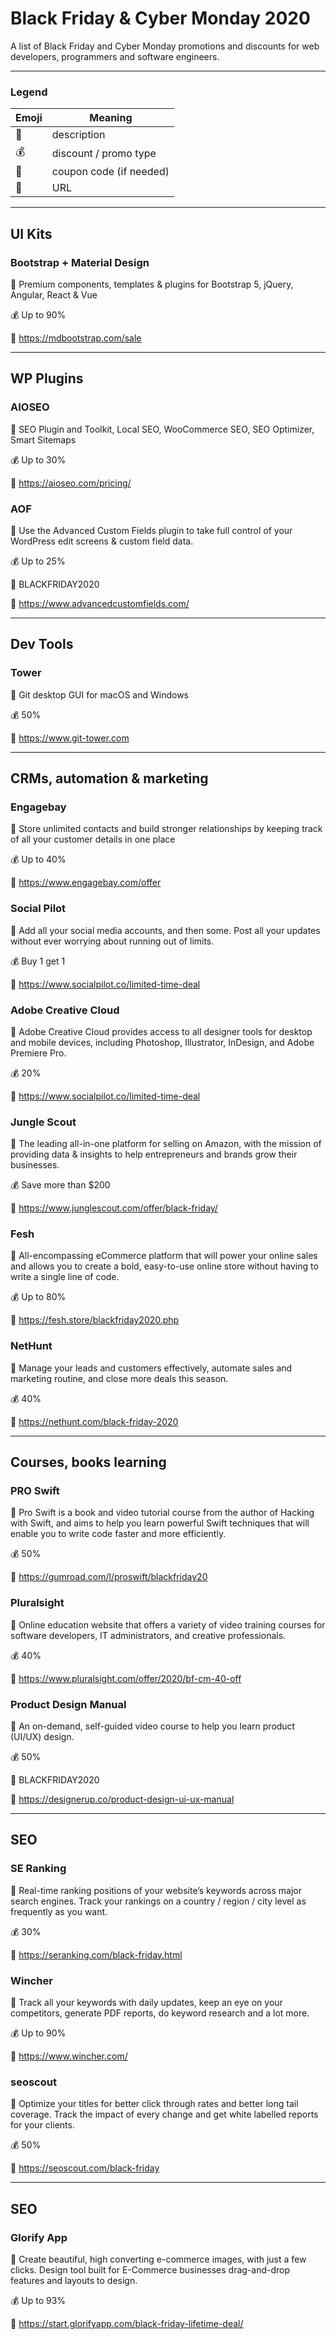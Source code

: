 # Black Friday & Cyber Monday 2020
A list of Black Friday and Cyber Monday promotions and discounts for web developers, programmers and software engineers.

-----

### Legend

|Emoji | Meaning           |
|---|-------------------------|
| 📓 | description        |
| 💰 | discount / promo type   |
| 🎫 | coupon code (if needed) |
| 🔗 | URL                     |

-----

## UI Kits

### Bootstrap + Material Design

📓 Premium components, templates & plugins for Bootstrap 5, jQuery, Angular, React & Vue

💰 Up to 90%

🔗 https://mdbootstrap.com/sale

-----

## WP Plugins

### AIOSEO

📓 SEO Plugin and Toolkit, Local SEO, WooCommerce SEO, SEO Optimizer, Smart Sitemaps

💰 Up to 30%

🔗 https://aioseo.com/pricing/

### AOF

📓 Use the Advanced Custom Fields plugin to take full control of your WordPress edit screens & custom field data.

💰 Up to 25%

🎫 BLACKFRIDAY2020

🔗 https://www.advancedcustomfields.com/

------

## Dev Tools

### Tower

📓 Git desktop GUI for macOS and Windows

💰 50%

🔗 https://www.git-tower.com


-----

## CRMs, automation & marketing

### Engagebay

📓 Store unlimited contacts and build stronger relationships by keeping track of all your customer details in one place

💰 Up to 40%

🔗 https://www.engagebay.com/offer

### Social Pilot

📓 Add all your social media accounts, and then some. Post all your updates without ever worrying about running out of limits.

💰 Buy 1 get 1

🔗 https://www.socialpilot.co/limited-time-deal

### Adobe Creative Cloud

📓 Adobe Creative Cloud provides access to all designer tools for desktop and mobile devices, including Photoshop, Illustrator, InDesign, and Adobe Premiere Pro.

💰 20%

🔗 https://www.socialpilot.co/limited-time-deal

### Jungle Scout

📓 The leading all-in-one platform for selling on Amazon, with the mission of providing data & insights to help entrepreneurs and brands grow their businesses.

💰 Save more than $200

🔗 https://www.junglescout.com/offer/black-friday/

### Fesh

📓 All-encompassing eCommerce platform that will power your online sales and allows you to create a bold, easy-to-use online store without having to write a single line of code.

💰 Up to 80%

🔗 https://fesh.store/blackfriday2020.php

### NetHunt

📓 Manage your leads and customers effectively, automate sales and marketing routine, and close more deals this season.

💰 40%

🔗 https://nethunt.com/black-friday-2020

------

## Courses, books learning

### PRO Swift

📓 Pro Swift is a book and video tutorial course from the author of Hacking with Swift, and aims to help you learn powerful Swift techniques that will enable you to write code faster and more efficiently.

💰 50%

🔗 https://gumroad.com/l/proswift/blackfriday20

### Pluralsight

📓  Online education website that offers a variety of video training courses for software developers, IT administrators, and creative professionals.

💰 40%

🔗 https://www.pluralsight.com/offer/2020/bf-cm-40-off

### Product Design Manual

📓 An on-demand, self-guided video course to help you learn product (UI/UX) design.

💰 50%

🎫 BLACKFRIDAY2020

🔗 https://designerup.co/product-design-ui-ux-manual


------

## SEO

### SE Ranking

📓 Real-time ranking positions of your website’s keywords across major search engines. Track your rankings on a country / region / city level as frequently as you want.

💰 30%

🔗 https://seranking.com/black-friday.html

### Wincher

📓 Track all your keywords with daily updates, keep an eye on your competitors, generate PDF reports, do keyword research and a lot more.

💰 Up to 90%

🔗 https://www.wincher.com/

### seoscout

📓 Optimize your titles for better click through rates and better long tail coverage. Track the impact of every change and get white labelled reports for your clients.

💰 50%

🔗 https://seoscout.com/black-friday

------

## SEO

### Glorify App

📓 Create beautiful, high converting e-commerce images, with just a few clicks. Design tool built for E-Commerce businesses drag-and-drop features and layouts to design.

💰 Up to 93%

🔗 https://start.glorifyapp.com/black-friday-lifetime-deal/
